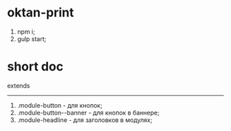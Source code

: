 # oktan-print

1) npm i;
2) gulp start;

# short doc
extends
***
1) .module-button - для кнопок;
2) .module-button--banner - для кнопок в баннере;
3) .module-headline - для заголовков в модулях;
